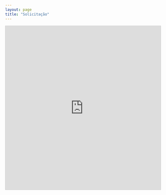 ```yaml
---
layout: page
title: "Solicitação"
---
```


<iframe class="airtable-embed" src="https://airtable.com/embed/shrRxXW0j0N5HS0bt?backgroundColor=gray" frameborder="0" onmousewheel="" width="100%" height="533" style="background: transparent; border: 1px solid #ccc;"></iframe>